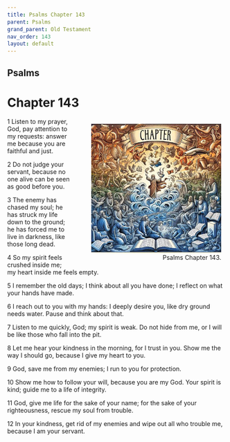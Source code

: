 ```yaml
---
title: Psalms Chapter 143
parent: Psalms
grand_parent: Old Testament
nav_order: 143
layout: default
---
```


## Psalms

# Chapter 143

<figure style="float: right; margin-right: 10px;">
    <img src="/assets/Image/Psalms/500/143.jpg" alt="Psalms Chapter 143" style="width: 300px; height: 300px; float: right;padding-left: 10px;"/>
    <figcaption style="clear: both;text-align: right;">Psalms Chapter 143.</figcaption>
</figure>
1 Listen to my prayer, God, pay attention to my requests: answer me because you are faithful and just.

2 Do not judge your servant, because no one alive can be seen as good before you.

3 The enemy has chased my soul; he has struck my life down to the ground; he has forced me to live in darkness, like those long dead.

4 So my spirit feels crushed inside me; my heart inside me feels empty.

5 I remember the old days; I think about all you have done; I reflect on what your hands have made.

6 I reach out to you with my hands: I deeply desire you, like dry ground needs water. Pause and think about that.

7 Listen to me quickly, God; my spirit is weak. Do not hide from me, or I will be like those who fall into the pit.

8 Let me hear your kindness in the morning, for I trust in you. Show me the way I should go, because I give my heart to you.

9 God, save me from my enemies; I run to you for protection.

10 Show me how to follow your will, because you are my God. Your spirit is kind; guide me to a life of integrity.

11 God, give me life for the sake of your name; for the sake of your righteousness, rescue my soul from trouble.

12 In your kindness, get rid of my enemies and wipe out all who trouble me, because I am your servant.


